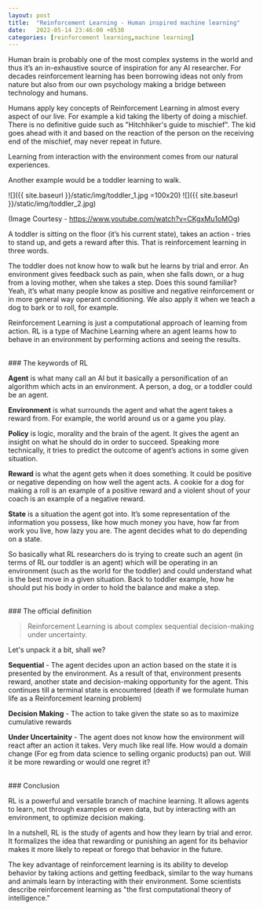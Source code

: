 ```yaml
---
layout: post
title:  "Reinforcement Learning - Human inspired machine learning"
date:   2022-05-14 23:46:00 +0530
categories: [reinforcement learning,machine learning]
---
```



Human brain is probably one of the most complex systems in the world and thus it’s an in-exhaustive source of inspiration for any AI researcher. For decades reinforcement learning has been borrowing ideas not only from nature but also from our own psychology making a bridge between technology and humans.

Humans apply key concepts of Reinforcement Learning in almost every aspect of our live. For example a kid taking the liberty of doing a mischief. There is no definitive guide such as "Hitchhiker's guide to mischief". The kid goes ahead with it and based on the reaction of the person on the receiving end of the mischief, may never repeat in future.

Learning from interaction with the environment comes from our natural experiences.

Another example would be a toddler learning to walk.

![]({{ site.baseurl }}/static/img/toddler_1.jpg =100x20) ![]({{ site.baseurl }}/static/img/toddler_2.jpg)

(Image Courtesy - https://www.youtube.com/watch?v=CKgxMu1oMOg) 


A toddler is sitting on the floor (it’s his current state),  takes an action - tries to stand up, and gets a reward after this. That is reinforcement learning in three words.

The toddler does not know how to walk but he learns by trial and error. An environment gives feedback such as pain, when she falls down, or a hug from a loving mother, when she takes a step. Does this sound familiar? Yeah, it’s what many people know as positive and negative reinforcement or in more general way operant conditioning. We also apply it when we teach a dog to bark or to roll, for example.

Reinforcement Learning is just a computational approach of learning from action. RL is a type of Machine Learning where an agent learns how to behave in an environment by performing actions and seeing the results.

<br>
### The keywords of RL

**Agent** is what many call an AI but it basically a personification of an algorithm which acts in an environment. 
A person, a dog, or a toddler could be an agent.

**Environment** is what surrounds the agent and what the agent takes a reward from. For example, the world around us or a game you play.

**Policy** is logic, morality and the brain of the agent. It gives the agent an insight on what he should do in order to succeed. Speaking more technically, it tries to predict the outcome of agent’s actions in some given situation.

**Reward** is what the agent gets when it does something. It could be positive or negative depending on how well the agent acts. A cookie for a dog for making a roll is an example of a positive reward and a violent shout of your coach is an example of a negative reward.

**State** is a situation the agent got into. It’s some representation of the information you possess, like how much money you have, how far from work you live, how lazy you are. The agent decides what to do depending on a state.

So basically what RL researchers do is trying to create such an agent (in terms of RL our toddler is an agent) which will be operating in an environment (such as the world for the toddler) and could understand what is the best move in a given situation. Back to toddler example, how he should put his body in order to hold the balance and make a step.

<br>
### The official definition

> Reinforcement Learning is about complex sequential decision-making under uncertainty.

Let's unpack it a bit, shall we? 

**Sequential** - The agent decides upon an action based on the state it is presented by the environment. As a result of that, environment 
presents reward, another state and decision-making opportunity for the agent. This continues till a terminal state is encountered 
(death if we formulate human life as a Reinforcement learning problem)

**Decision Making** - The action to take given the state so as to maximize cumulative rewards

**Under Uncertainity** - The agent does not know how the environment will react after an action it takes. Very much like real life. How would 
a domain change (For eg from data science to selling organic products) pan out. Will it be more rewarding or would one regret it?



<br>
### Conclusion

RL is a powerful and versatile branch of machine learning. It allows agents to learn, not through examples or even data, but by interacting with an environment, to optimize decision making. 

In a nutshell, RL is the study of agents and how they learn by trial and error. It formalizes the idea that rewarding or punishing an agent for its behavior makes it more likely to repeat or forego that behavior in the future.

The key advantage of reinforcement learning is its ability to develop behavior by taking actions and getting feedback, similar to the way humans and animals learn by interacting with their environment. Some scientists describe reinforcement learning as "the first computational theory of intelligence."
